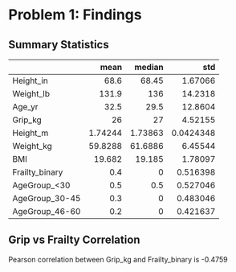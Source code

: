 # Problem 1: Findings

## Summary Statistics

|                |      mean |    median |        std |
|:---------------|----------:|----------:|-----------:|
| Height_in      |  68.6     |  68.45    |  1.67066   |
| Weight_lb      | 131.9     | 136       | 14.2318    |
| Age_yr         |  32.5     |  29.5     | 12.8604    |
| Grip_kg        |  26       |  27       |  4.52155   |
| Height_m       |   1.74244 |   1.73863 |  0.0424348 |
| Weight_kg      |  59.8288  |  61.6886  |  6.45544   |
| BMI            |  19.682   |  19.185   |  1.78097   |
| Frailty_binary |   0.4     |   0       |  0.516398  |
| AgeGroup_<30   |   0.5     |   0.5     |  0.527046  |
| AgeGroup_30-45 |   0.3     |   0       |  0.483046  |
| AgeGroup_46-60 |   0.2     |   0       |  0.421637  |

## Grip vs Frailty Correlation

Pearson correlation between Grip_kg and Frailty_binary is -0.4759
